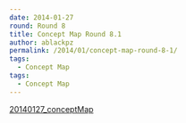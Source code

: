 ```yaml
---
date: 2014-01-27
round: Round 8
title: Concept Map Round 8.1
author: ablackpz
permalink: /2014/01/concept-map-round-8-1/
tags:
  - Concept Map
tags:
  - Concept Map
---
```

[20140127_conceptMap][1]

 [1]: /software-carpentry-training-website/uploads/2014/01/20140127_conceptMap.pdf
